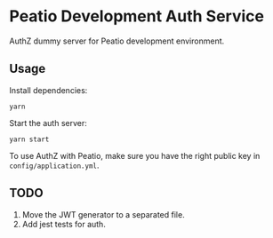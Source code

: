 # Peatio Development Auth Service

AuthZ dummy server for Peatio development environment.

## Usage

Install dependencies:
```shell
yarn
```

Start the auth server:
```shell
yarn start
```

To use AuthZ with Peatio, make sure you have the right public key in `config/application.yml`.

## TODO

1. Move the JWT generator to a separated file.
2. Add jest tests for auth.
